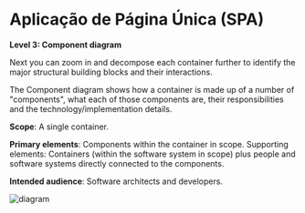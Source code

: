 # Aplicação de Página Única (SPA)

**Level 3: Component diagram**

Next you can zoom in and decompose each container further to identify the major structural building blocks and their interactions.

The Component diagram shows how a container is made up of a number of "components", what each of those components are, their responsibilities and the technology/implementation details.

**Scope**: A single container.

**Primary elements**: Components within the container in scope.
Supporting elements: Containers (within the software system in scope) plus people and software systems directly connected to the components.

**Intended audience**: Software architects and developers.


![diagram](https://www.plantuml.com/plantuml/svg/0/RLBBRjD05Dr7yZzSiaga4czOmQPfg4XHsbfv2B6ABlQDFT9uPZIFH0Zn8-mG2oH-mp_6lNRJgXHlnlTrpZrpvZ94z36r6eB3RFHAcLAdYg29qOMtUUxnDAjLRDAN5CYNraGoSLRQDiVAApH7dLpA5szU5nfDtDskSesHGkJKVc5RPutqEoR8HjbeDVzylzlkFzrib_lLzOVhk_UJgUGNZ8lAa9-WKnSmdXStOpusqNCiVuMtn-uFO813CgMo1hMgiA803Zs2XKqn1sSzjAGiyFxBxRROv1ytztUpyNEA_PLDfaB_TSAAXSjfLMBtk_lL3nRTprePXEw7uJHC67WwdiAtR0JyFKgQU1inyFXQJbbnJLX6y3P5yX8lqLIQF0Ijk1-2Od2fAbFBHi_HM8iLj2iC95lqiQ2iR8bw4wt7cYI-fHAD2gs55BXda5ydzAnec0BEiW5Ih13mITti9IsM58BjQLWq7AnlcOJZRKEW-vmJuXU3Zln1QJ7cuRfuvo7tD2-JS6h84yG1hgOA659U4h0CE2ew0LyJKAKYD2hatCqTiWT6Tbc8lujxQzA3NSFxs0MKon1xyzxfmMFfEaiwtwYqJjyDjGVF_bSw2_gtbeqkoLJzy_qB)
